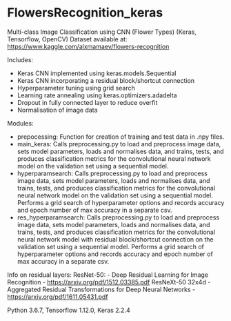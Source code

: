 # FlowersRecognition_keras
Multi-class Image Classification using CNN (Flower Types) (Keras, Tensorflow, OpenCV) 
Dataset available at: https://www.kaggle.com/alxmamaev/flowers-recognition

Includes:
 - Keras CNN implemented using keras.models.Sequential
 - Keras CNN incorporating a residual block/shortcut connection
 - Hyperparameter tuning using grid search
 - Learning rate annealing using keras.optimizers.adadelta
 - Dropout in fully connected layer to reduce overfit
 - Normalisation of image data
 
Modules:
 - prepocessing: Function for creation of training and test data in .npy files.
 - main_keras: Calls preprocessing.py to load and preprocess image data, sets model parameters, loads and normalises data, and trains, tests, and produces classification metrics for the convolutional neural network model on the validation set using a sequential model.
 - hyperparamsearch: Calls preprocessing.py to load and preprocess image data, sets model parameters, loads and normalises data, and trains, tests, and produces classification metrics for the convolutional neural network model on the validation set using a sequential model. Performs a grid search of hyperparameter options and records accuracy and epoch number of max accuracy in a separate csv.
 - res_hyperparamsearch: Calls preprocessing.py to load and preprocess image data, sets model parameters, loads and normalises data, and trains, tests, and produces classification metrics for the convolutional neural network model with residual block/shortcut connection on the validation set using a sequential model. Performs a grid search of hyperparameter options and records accuracy and epoch number of max accuracy in a separate csv.

Info on residual layers:
    ResNet-50:
        - Deep Residual Learning for Image Recognition - https://arxiv.org/pdf/1512.03385.pdf
    ResNeXt-50 32x4d
        - Aggregated Residual Transformations for Deep Neural Networks - https://arxiv.org/pdf/1611.05431.pdf

Python 3.6.7, Tensorflow 1.12.0, Keras 2.2.4
